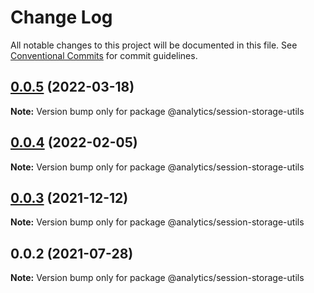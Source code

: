 # Change Log

All notable changes to this project will be documented in this file.
See [Conventional Commits](https://conventionalcommits.org) for commit guidelines.

## [0.0.5](https://github.com/DavidWells/analytics/tree/master/packages/analytics-util-session-storage/compare/@analytics/session-storage-utils@0.0.4...@analytics/session-storage-utils@0.0.5) (2022-03-18)

**Note:** Version bump only for package @analytics/session-storage-utils





## [0.0.4](https://github.com/DavidWells/analytics/tree/master/packages/analytics-util-session-storage/compare/@analytics/session-storage-utils@0.0.3...@analytics/session-storage-utils@0.0.4) (2022-02-05)

**Note:** Version bump only for package @analytics/session-storage-utils





## [0.0.3](https://github.com/DavidWells/analytics/tree/master/packages/analytics-util-session-storage/compare/@analytics/session-storage-utils@0.0.2...@analytics/session-storage-utils@0.0.3) (2021-12-12)

**Note:** Version bump only for package @analytics/session-storage-utils





## 0.0.2 (2021-07-28)

**Note:** Version bump only for package @analytics/session-storage-utils
